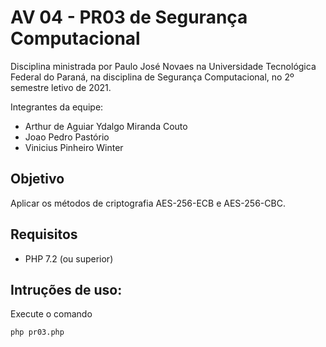 # AV 04 - PR03 de Segurança Computacional

Disciplina ministrada por Paulo José Novaes na Universidade Tecnológica Federal do Paraná, na disciplina de Segurança Computacional, no 2º semestre letivo de 2021.

Integrantes da equipe:
- Arthur de Aguiar Ydalgo Miranda Couto
- Joao Pedro Pastório
- Vinicius Pinheiro Winter

## Objetivo
Aplicar os métodos de criptografia AES-256-ECB e AES-256-CBC.

## Requisitos
- PHP 7.2 (ou superior)

## Intruções de uso:

Execute o comando 

``
php pr03.php
``
